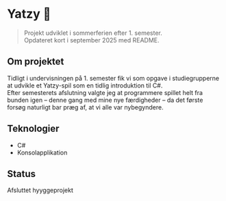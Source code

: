 # Yatzy 🎲

> Projekt udviklet i sommerferien efter 1. semester.  
> Opdateret kort i september 2025 med README.

## Om projektet
Tidligt i undervisningen på 1. semester fik vi som opgave i studiegrupperne at udvikle et Yatzy-spil som en tidlig introduktion til C#.  
Efter semesterets afslutning valgte jeg at programmere spillet helt fra bunden igen – denne gang med mine nye færdigheder – da det første forsøg naturligt bar præg af, at vi alle var nybegyndere.

## Teknologier
- C#
- Konsolapplikation

## Status
Afsluttet hyyggeprojekt
